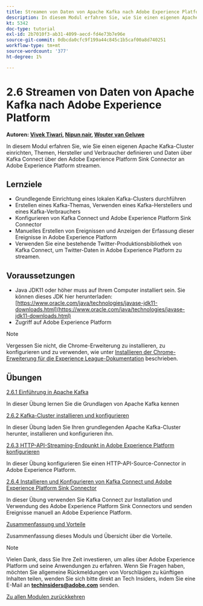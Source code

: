 ```yaml
---
title: Streamen von Daten von Apache Kafka nach Adobe Experience Platform
description: In diesem Modul erfahren Sie, wie Sie einen eigenen Apache Kafka-Cluster einrichten, Themen, Hersteller und Verbraucher definieren und Daten mit dem Adobe Experience Platform Sink Connector für Kafka Connect an Adobe Experience Platform streamen.
kt: 5342
doc-type: tutorial
exl-id: 2b7010f3-ab31-4099-aecd-fd4e73b7e96e
source-git-commit: 0dbcda0cfc9f199a44c845c1b5caf00a8d740251
workflow-type: tm+mt
source-wordcount: '377'
ht-degree: 1%

---
```


# 2.6 Streamen von Daten von Apache Kafka nach Adobe Experience Platform

**Autoren: [Vivek Tiwari](https://www.linkedin.com/in/vivek-tiwari-25092656/), [Nipun nair](https://www.linkedin.com/in/nipunnair/), [Wouter van Geluwe](https://www.linkedin.com/in/woutervangeluwe/)**

In diesem Modul erfahren Sie, wie Sie einen eigenen Apache Kafka-Cluster einrichten, Themen, Hersteller und Verbraucher definieren und Daten über Kafka Connect über den Adobe Experience Platform Sink Connector an Adobe Experience Platform streamen.

## Lernziele

- Grundlegende Einrichtung eines lokalen Kafka-Clusters durchführen
- Erstellen eines Kafka-Themas, Verwenden eines Kafka-Herstellers und eines Kafka-Verbrauchers
- Konfigurieren von Kafka Connect und Adobe Experience Platform Sink Connector
- Manuelles Erstellen von Ereignissen und Anzeigen der Erfassung dieser Ereignisse in Adobe Experience Platform
- Verwenden Sie eine bestehende Twitter-Produktionsbibliothek von Kafka Connect, um Twitter-Daten in Adobe Experience Platform zu streamen.

## Voraussetzungen

- Java JDK11 oder höher muss auf Ihrem Computer installiert sein. Sie können dieses JDK hier herunterladen: [https://www.oracle.com/java/technologies/javase-jdk11-downloads.html](https://www.oracle.com/java/technologies/javase-jdk11-downloads.html)
- Zugriff auf Adobe Experience Platform

>[!NOTE]
>
>Vergessen Sie nicht, die Chrome-Erweiterung zu installieren, zu konfigurieren und zu verwenden, wie unter [Installieren der Chrome-Erweiterung für die Experience League-Dokumentation](../../gettingstarted/gettingstarted/ex1.md) beschrieben.

## Übungen

[2.6.1 Einführung in Apache Kafka](./ex1.md)

In dieser Übung lernen Sie die Grundlagen von Apache Kafka kennen

[2.6.2 Kafka-Cluster installieren und konfigurieren](./ex2.md)

In dieser Übung laden Sie Ihren grundlegenden Apache Kafka-Cluster herunter, installieren und konfigurieren ihn.

[2.6.3 HTTP-API-Streaming-Endpunkt in Adobe Experience Platform konfigurieren](./ex3.md)

In dieser Übung konfigurieren Sie einen HTTP-API-Source-Connector in Adobe Experience Platform.

[2.6.4 Installieren und Konfigurieren von Kafka Connect und Adobe Experience Platform Sink Connector](./ex4.md)

In dieser Übung verwenden Sie Kafka Connect zur Installation und Verwendung des Adobe Experience Platform Sink Connectors und senden Ereignisse manuell an Adobe Experience Platform.

[Zusammenfassung und Vorteile](./summary.md)

Zusammenfassung dieses Moduls und Übersicht über die Vorteile.

>[!NOTE]
>
>Vielen Dank, dass Sie Ihre Zeit investieren, um alles über Adobe Experience Platform und seine Anwendungen zu erfahren. Wenn Sie Fragen haben, möchten Sie allgemeine Rückmeldungen von Vorschlägen zu künftigen Inhalten teilen, wenden Sie sich bitte direkt an Tech Insiders, indem Sie eine E-Mail an **techinsiders@adobe.com** senden.

[Zu allen Modulen zurückkehren](../../../overview.md)
